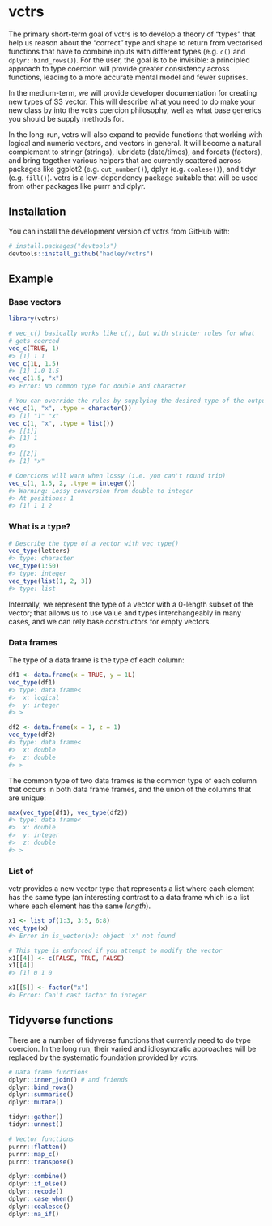 
<!-- README.md is generated from README.Rmd. Please edit that file -->

# vctrs

The primary short-term goal of vctrs is to develop a theory of “types”
that help us reason about the “correct” type and shape to return from
vectorised functions that have to combine inputs with different types
(e.g. `c()` and `dplyr::bind_rows()`). For the user, the goal is to be
invisible: a principled approach to type coercion will provide greater
consistency across functions, leading to a more accurate mental model
and fewer suprises.

In the medium-term, we will provide developer documentation for creating
new types of S3 vector. This will describe what you need to do make your
new class by into the vctrs coercion philosophy, well as what base
generics you should be supply methods for.

In the long-run, vctrs will also expand to provide functions that
working with logical and numeric vectors, and vectors in general. It
will become a natural complement to stringr (strings), lubridate
(date/times), and forcats (factors), and bring together various helpers
that are currently scattered across packages like ggplot2 (e.g.
`cut_number()`), dplyr (e.g. `coalese()`), and tidyr (e.g. `fill()`).
vctrs is a low-dependency package suitable that will be used from other
packages like purrr and dplyr.

## Installation

You can install the development version of vctrs from GitHub with:

``` r
# install.packages("devtools")
devtools::install_github("hadley/vctrs")
```

## Example

### Base vectors

``` r
library(vctrs)

# vec_c() basically works like c(), but with stricter rules for what 
# gets coerced
vec_c(TRUE, 1)
#> [1] 1 1
vec_c(1L, 1.5)
#> [1] 1.0 1.5
vec_c(1.5, "x")
#> Error: No common type for double and character

# You can override the rules by supplying the desired type of the output
vec_c(1, "x", .type = character())
#> [1] "1" "x"
vec_c(1, "x", .type = list())
#> [[1]]
#> [1] 1
#> 
#> [[2]]
#> [1] "x"

# Coercions will warn when lossy (i.e. you can't round trip)
vec_c(1, 1.5, 2, .type = integer())
#> Warning: Lossy conversion from double to integer
#> At positions: 1
#> [1] 1 1 2
```

### What is a type?

``` r
# Describe the type of a vector with vec_type()
vec_type(letters)
#> type: character
vec_type(1:50)
#> type: integer
vec_type(list(1, 2, 3))
#> type: list
```

Internally, we represent the type of a vector with a 0-length subset of
the vector; that allows us to use value and types interchangeably in
many cases, and we can rely base constructors for empty vectors.

### Data frames

The type of a data frame is the type of each column:

``` r
df1 <- data.frame(x = TRUE, y = 1L)
vec_type(df1)
#> type: data.frame<
#>  x: logical
#>  y: integer
#> >

df2 <- data.frame(x = 1, z = 1)
vec_type(df2)
#> type: data.frame<
#>  x: double
#>  z: double
#> >
```

The common type of two data frames is the common type of each column
that occurs in both data frame frames, and the union of the columns that
are unique:

``` r
max(vec_type(df1), vec_type(df2))
#> type: data.frame<
#>  x: double
#>  y: integer
#>  z: double
#> >
```

### List of

vctr provides a new vector type that represents a list where each
element has the same type (an interesting contrast to a data frame which
is a list where each element has the same *length*).

``` r
x1 <- list_of(1:3, 3:5, 6:8)
vec_type(x)
#> Error in is_vector(x): object 'x' not found

# This type is enforced if you attempt to modify the vector
x1[[4]] <- c(FALSE, TRUE, FALSE)
x1[[4]]
#> [1] 0 1 0

x1[[5]] <- factor("x")
#> Error: Can't cast factor to integer
```

## Tidyverse functions

There are a number of tidyverse functions that currently need to do type
coercion. In the long run, their varied and idiosyncratic approaches
will be replaced by the systematic foundation provided by vctrs.

``` r
# Data frame functions
dplyr::inner_join() # and friends
dplyr::bind_rows()
dplyr::summarise()
dplyr::mutate()

tidyr::gather()
tidyr::unnest()

# Vector functions
purrr::flatten()
purrr::map_c()
purrr::transpose()

dplyr::combine()
dplyr::if_else()
dplyr::recode()
dplyr::case_when()
dplyr::coalesce()
dplyr::na_if()
```
